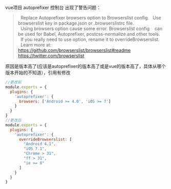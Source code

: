 vue项目 autoprefixer  控制台 出现了警告问题：
>  Replace Autoprefixer browsers option to Browserslist config.
  Use browserslist key in package.json or .browserslistrc file. <br/>
  Using browsers option cause some error. Browserslist config 
  can be used for Babel, Autoprefixer, postcss-normalize and other tools.<br/>
  If you really need to use option, rename it to overrideBrowserslist.<br/>
  Learn more at:
  https://github.com/browserslist/browserslist#readme
  https://twitter.com/browserslist

 原因是版本高了(应该是autoprefixer的版本高了或是vue的版本高了，具体从哪个版本开始的不知道），引用有修改
```javascript
//更改前    
module.exports = {
  plugins: {
    'autoprefixer': {
      browsers: ['Android >= 4.0', 'iOS >= 7']
    }
  }
}
//更改后
module.exports = {
  plugins: {
    'autoprefixer': {
      overrideBrowserslist: [
        "Android 4.1",
        "iOS 7.1",
        "Chrome > 31",
        "ff > 31",
        "ie >= 8"
      ]
    }
  }
}
```
